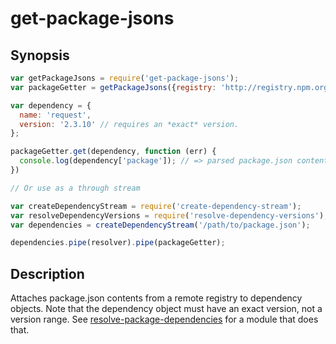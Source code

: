 # get-package-jsons

## Synopsis

```javascript
var getPackageJsons = require('get-package-jsons');
var packageGetter = getPackageJsons({registry: 'http://registry.npm.org'}); // optional

var dependency = {
  name: 'request',
  version: '2.3.10' // requires an *exact* version.
};

packageGetter.get(dependency, function (err) {
  console.log(dependency['package']); // => parsed package.json content
})

// Or use as a through stream

var createDependencyStream = require('create-dependency-stream');
var resolveDependencyVersions = require('resolve-dependency-versions');
var dependencies = createDependencyStream('/path/to/package.json');

dependencies.pipe(resolver).pipe(packageGetter);
```

## Description

Attaches package.json contents from a remote registry to dependency objects.
Note that the dependency object must have an exact version, not a version range.
See
[resolve-package-dependencies](https://github.com/grncdr/resolve-package-dependencies)
for a module that does that.
